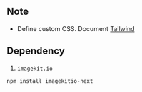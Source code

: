 ## Note

-  Define custom CSS. Document [Tailwind](https://tailwindcss.com/docs/theme)

## Dependency

1. `imagekit.io`

```bash
npm install imagekitio-next
```
